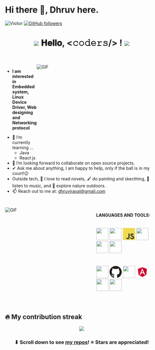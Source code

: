 # Hi there 👋, Dhruv here. 
![Visitor](https://visitor-badge.laobi.icu/badge?page_id=Dhruv-Raval.repoName) [![GitHub followers](https://img.shields.io/github/followers/Dhruv-Raval.svg?style=social&label=Follow)](https://github.com/Dhruv-Raval?tab=followers)<br/>

<!--
**Dhruv-Raval/Dhruv-Raval** is a ✨ _special_ ✨ repository because its `README.md` (this file) appears on your GitHub profile.
-->

<h1 align="center">
  <a target="_blank">
    <img src="https://github.com/JayantGoel001/JayantGoel001/blob/master/GIF/Earth.gif" width="24px" style="max-width:100%;">
  </a>
  𝐇𝐞𝐥𝐥𝐨, &lt;𝚌𝚘𝚍𝚎𝚛𝚜/&gt; !
  <a target="_blank">
    <img src="https://github.com/JayantGoel001/JayantGoel001/blob/master/GIF/Hi.gif" width="40px" />
  </a>
</h1>
<br/>
<br/>
<a target="_blank">
  <img align="right" height="250" width="400" alt="GIF" src="https://media3.giphy.com/media/qgQUggAC3Pfv687qPC/giphy.gif">
</a>

* **I am interested in Embedded system, Linux Device Driver, Web designing and Networking protocol**
- 🌱 I’m currently learning ...
  - Java
  - React js
- 👯 I’m looking forward to collaborate on open source projects.
- ✔ Ask me about anything, I am happy to help, only if the ball is in my court!😉<br>
- Outside tech, 📖 I love to read novels, 🖌️ do painting and skecthing, 🎵 listen to music, and 🌴 explore nature outdoors.
- 📫 Reach out to me at: <a href="dhruvjraval@gmail.com">dhruvjraval@gmail.com</a>


#

<a target="_blank"><img align="left" height="300" width="300" alt="GIF" src="https://github.com/JayantGoel001/JayantGoel001/blob/master/GIF/github.gif"></a>
<br/>
**LANGUAGES AND TOOLS:**  
<br/>
<br/>
<code><img height="40" width="40" src="https://cdn2.iconfinder.com/data/icons/file-system-vol-2-programming/531/file-format-code-programming-language-c-512.png"></code>
<code><img height="40" width="40" src="https://cdn4.iconfinder.com/data/icons/development-2-flat-2/58/9_-C_File-_development_coding_programming_code-512.png"></code>
<code><img height="40" width="40" src="https://raw.githubusercontent.com/github/explore/80688e429a7d4ef2fca1e82350fe8e3517d3494d/topics/javascript/javascript.png"></code>
<code><img height="40" width="40" src="https://cdn3.iconfinder.com/data/icons/monitors-with-programming-languages/512/python-512.png"></code>
<code><img height="40" width="40" src="https://cdn2.iconfinder.com/data/icons/programming-75/512/embedded-processor-computer-memory-512.png"></code>
<code><img height="40" width="40" src="https://cdn1.iconfinder.com/data/icons/modern-future-technology/128/5g2-512.png"></code>

#
<code><img height="40" width="40" src="https://upload.wikimedia.org/wikipedia/commons/thumb/3/3f/Git_icon.svg/1024px-Git_icon.svg.png"></code>
<code><img height="40" width="40" src="https://raw.githubusercontent.com/github/explore/80688e429a7d4ef2fca1e82350fe8e3517d3494d/topics/github-api/github-api.png"></code>
<code><img height="40" width="40" src="https://cdn.worldvectorlogo.com/logos/nodejs-icon.svg"></code>
<code><img height="40" width="40" src="https://raw.githubusercontent.com/github/explore/80688e429a7d4ef2fca1e82350fe8e3517d3494d/topics/angular/angular.png"></code>
<code><img height="40" width="40" src="https://upload.wikimedia.org/wikipedia/commons/a/ab/Linux_Logo_in_Linux_Libertine_Font.svg"></code>
<code><img height="40" width="40" src="https://cdn.iconscout.com/icon/free/png-512/mongodb-3-1175138.png"></code>

<br/>

#
## 🔥 My contribution streak

<p align="center">
  <a href="https://github.com/Dhruv-Raval/github-readme-streak-stats">
    <img src="https://github-readme-streak-stats.herokuapp.com/?user=Dhruv-Raval#version3"/>
  </a>
</p>

<h3 align="center">⬇ Scroll down to see <a href="https://github.com/Dhruv-raval?tab=repositories">my repos</a>! ⭐ Stars are appreciated!</h3>




<br/>
